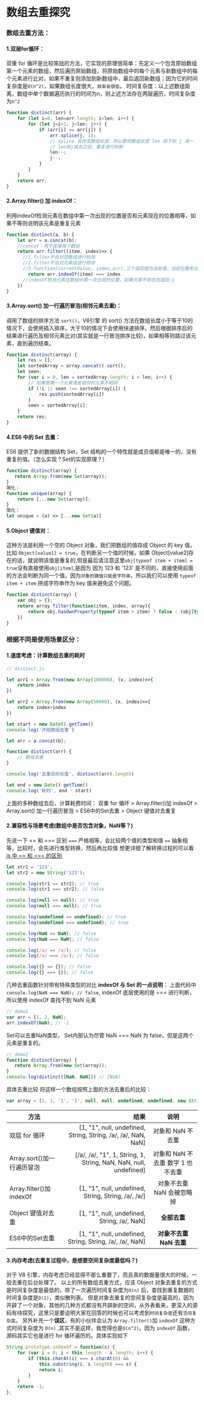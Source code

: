# 数组去重探究

### 数组去重方法：
#### 1.双层for循环：
双重 for 循环是比较笨拙的方法，它实现的原理很简单：先定义一个包含原始数组第一个元素的数组，然后遍历原始数组，将原始数组中的每个元素与新数组中的每个元素进行比对，如果不重复则添加到新数组中，最后返回新数组；因为它的时间复杂度是`O(n^2)`，如果数组长度很大，`效率会很低`。
时间复杂度：以上述数组距离，数组中单个数据遍历执行的时间为n，则上述方法存在两层遍历，时间复杂度为`n^2`
```javascript
function distinct(arr) {
    for (let i=0, len=arr.length; i<len; i++) {
        for (let j=i+1; j<len; j++) {
            if (arr[i] == arr[j]) {
                arr.splice(j, 1);
                // splice 会改变数组长度，所以要将数组长度 len 和下标 j 减一
                // len和j减去之后，重复进行判断
                len--;
                j--;
            }
        }
    }
    return arr;
}
```

#### 2.Array.filter() 加 indexOf：
利用indexOf检测元素在数组中第一次出现的位置是否和元素现在的位置相等，如果不等则说明该元素是重复元素
```javascript
function distinct(a, b) {
    let arr = a.concat(b);
    //concat：用于连接两个数组
    return arr.filter((item, index)=> {
      //1.filter不会对空数组进行检测
      //2.filter不会对元素组进行修改
      //3.function(currentValue, index,arr),三个返回值为当前值，当前位置和当前所属的数组
        return arr.indexOf(item) === index
      //indexOf检测元素在数组中第一次出现的位置，如果元素不存在则返回-1
    })
}
```

#### 3.Array.sort() 加一行遍历冒泡(相邻元素去重)：
调用了数组的排序方法 `sort()`，V8引擎 的 sort() 方法在数组长度小于等于10的情况下，会使用插入排序，大于10的情况下会使用快速排序。然后根据排序后的结果进行遍历及相邻元素比对(其实就是一行冒泡排序比较)，如果相等则跳过该元素，直到遍历结束。
```javascript
function distinct(array) {
    let res = [];
    let sortedArray = array.concat().sort();
    let seen;
    for (var i = 0, len = sortedArray.length; i < len; i++) {
        // 如果是第一个元素或者相邻的元素不相同
        if (!i || seen !== sortedArray[i]) {
            res.push(sortedArray[i])
        }
        seen = sortedArray[i];
    }
    return res;
}
```
#### 4.ES6 中的 Set 去重：
ES6 提供了新的数据结构 Set，Set 结构的一个特性就是成员值都是唯一的，没有重复的值。（怎么实现？Set的实现原理？）
```javascript
function distinct(array) {
   return Array.from(new Set(array));
}
简化：
function unique(array) {
    return [...new Set(array)];
}
简化：
let unique = (a) => [...new Set(a)]
```
#### 5.Object 键值对：
这种方法是利用一个空的 Object 对象，我们把数组的值存成 Object 的 key 值，比如 `Object[value1] = true`，在判断另一个值的时候，如果 Object[value2]存在的话，就说明该值是重复的,但是最后请注意这里`obj[typeof item + item] = true`没有直接使用`obj[item]`,是因为
因为 123 和 '123' 是不同的，直接使用前面的方法会判断为同一个值，因为`对象的键值只能是字符串`，所以我们可以使用 `typeof item + item` 拼成字符串作为 key 值来避免这个问题。
```javascript
function distinct(array) {
    var obj = {};
    return array.filter(function(item, index, array){
        return obj.hasOwnProperty(typeof item + item) ? false : (obj[typeof item + item] =  true)
    })
}
```
### 根据不同是使用场景区分：
#### 1.速度考虑：计算数组去重的耗时

```javascript
// distinct.js

let arr1 = Array.from(new Array(100000), (x, index)=>{
    return index
})

let arr2 = Array.from(new Array(50000), (x, index)=>{
    return index+index
})

let start = new Date().getTime()
console.log('开始数组去重')

let arr = a.concat(b);

function distinct(arr) {
    // 数组去重
}

console.log('去重后的长度', distinct(arr).length)

let end = new Date().getTime()
console.log('耗时', end - start)

```
上面的多种数组去后，计算耗费时间：
双重 for 循环 > Array.filter()加 indexOf > Array.sort() 加一行遍历冒泡 > ES6中的Set去重 > Object 键值对去重复
#### 2.兼容性与场景考虑(数组中是否包含对象，NaN等？)
先说一下 == 和 === 区别
`===` 严格相等，会比较两个值的类型和值 `==` 抽象相等，比较时，会先进行类型转换，然后再比较值 想更详细了解转换过程的可以看[js 中 == 和 === 的区别](https://coolcao.com/2016/08/06/js%E4%B8%AD-%E5%92%8C-%E7%9A%84%E5%8C%BA%E5%88%AB/)

```javascript
let str1 = '123';
let str2 = new String('123');

console.log(str1 == str2); // true
console.log(str1 === str2); // false

console.log(null == null); // true
console.log(null === null); // true

console.log(undefined == undefined); // true
console.log(undefined === undefined); // true

console.log(NaN == NaN); // false
console.log(NaN === NaN); // false

console.log(/a/ == /a/); // false
console.log(/a/ === /a/); // false

console.log({} == {}); // false
console.log({} === {}); // false
```
几种去重函数针对带有特殊类型的对比
**indexOf 与 Set 的一点说明**：
上面代码中`console.log(NaN === NaN); // false`, indexOf 底层使用的是 === 进行判断，所以使用 indexOf 查找不到 NaN 元素

```javascript
// demo1
var arr = [1, 2, NaN];
arr.indexOf(NaN); // -1
```
Set可以去重NaN类型， Set内部认为尽管 NaN === NaN 为 false，但是这两个元素是重复的。
```javascript
// demo2
function distinct(array) {
   return Array.from(new Set(array));
}
console.log(distinct([NaN, NaN])) // [NaN]
```
具体去重比较
将这样一个数组按照上面的方法去重后的比较：

```javascript
var array = [1, 1, '1', '1', null, null, undefined, undefined, new String('1'), new String('1'), /a/, /a/, NaN, NaN];
```

| 方法 | 结果 | 说明 |
| --- | ---: | :---: |
| 双层 for 循环 | [1, "1", null, undefined, String, String, /a/, /a/, NaN, NaN] | 对象和 NaN 不去重 |
| Array.sort()加一行遍历冒泡 | [/a/, /a/, "1", 1, String, 1, String, NaN, NaN, null, undefined] | 对象和 NaN 不去重 数字 1 也不去重 |
| Array.filter()加 indexOf | [1, "1", null, undefined, String, String, /a/, /a/] | 对象不去重 NaN 会被忽略掉 |
| Object 键值对去重 | [1, "1", null, undefined, String, /a/, NaN] | **全部去重** |
| ES6中的Set去重 | [1, "1", null, undefined, String, String, /a/, /a/, NaN] | **对象不去重 NaN 去重** |

#### 3.内存考虑(去重复过程中，是想要空间复杂度最低吗？)
对于 V8 引擎，内存考虑已经显得不那么重要了，而且真的数据量很大的时候，一般去重在后台处理了。
以上的所有数组去重方式，应该 Object 对象去重复的方式是时间复杂度是最低的，除了一次遍历时间复杂度为`O(n)` 后，查找到重复数据的时间复杂度是`O(1)`，类似散列表。
但是对象去重复的空间复杂度是最高的，因为开辟了一个对象，其他的几种方式都没有开辟新的空间，从外表看来，更深入的源码有待探究，这里只是要说明大家在回答的时候也可以考虑到`时间复杂度`还有`空间复杂度`。
另外补充一个**误区**，有的小伙伴会认为 `Array.filter()`加 `indexOf` 这种方式时间复杂度为 `O(n)` ,其实不是这样，我觉得也是`O(n^2)`。因为 `indexOf` 函数，源码其实它也是进行 for 循环遍历的。具体实现如下

```javascript
String.prototype.indexOf = function(s) {
    for (var i = 0; i < this.length - s.length; i++) {
        if (this.charAt(i) === s.charAt(0) &&
            this.substring(i, s.length) === s) {
            return i;
        }
    }
    return -1;
};
```

